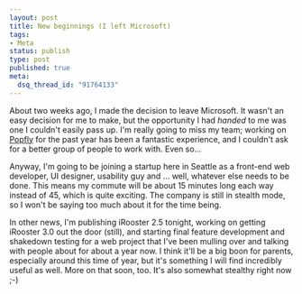 ```yaml
--- 
layout: post
title: New beginnings (I left Microsoft)
tags: 
- Meta
status: publish
type: post
published: true
meta: 
  dsq_thread_id: "91764133"
---
```

About two weeks ago, I made the decision to leave Microsoft. It wasn't an easy decision for me to make, but the opportunity I had <em>handed</em> to me was one I couldn't easily pass up. I'm really going to miss my team; working on <a href="http://www.popfly.com">Popfly</a> for the past year has been a fantastic experience, and I couldn't ask for a better group of people to work with. Even so...

  Anyway, I'm going to be joining a startup here in Seattle as a front-end web developer, UI designer, usability guy and ... well, whatever else needs to be done. This means my commute will be about 15 minutes long each way instead of 45, which is quite exciting. The company is still in stealth mode, so I won't be saying too much about it for the time being.

  In other news, I'm publishing iRooster 2.5 tonight, working on getting iRooster 3.0 out the door (still), and starting final feature development and shakedown testing for a web project that I've been mulling over and talking with people about for about a year now. I think it'll be a big boon for parents, especially around this time of year, but it's something I will find incredibly useful as well. More on that soon, too. It's also somewhat stealthy right now ;-)
